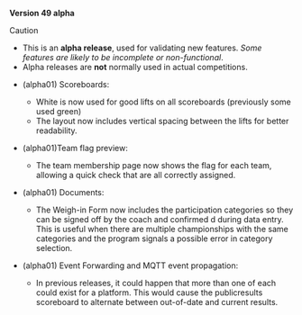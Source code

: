 **Version 49 alpha**

> [!CAUTION]
>
> - This is an **alpha release**, used for validating new features.  *Some features are likely to be incomplete or non-functional*.  
> - Alpha releases are **not** normally used in actual competitions.

- (alpha01) Scoreboards:
  - White is now used for good lifts on all scoreboards (previously some used green)
  - The layout now includes vertical spacing between the lifts for better readability.

- (alpha01)Team flag preview: 
  - The team membership page now shows the flag for each team, allowing a quick check that are all correctly assigned.

- (alpha01) Documents:
  - The Weigh-in Form now includes the participation categories so they can be signed off by the coach and confirmed d during data entry.  This is useful when there are multiple championships with the same categories and the program signals a possible error in category selection.

- (alpha01) Event Forwarding and MQTT event propagation:
  - In previous releases, it could happen that more than one of each could exist for a platform.  This would cause the publicresults scoreboard to alternate between out-of-date and current results.

